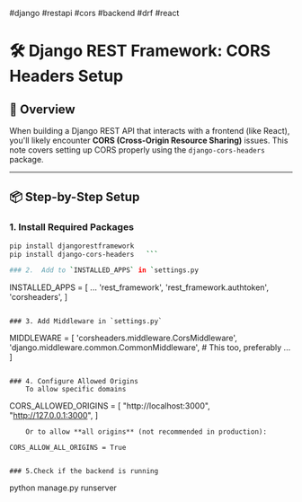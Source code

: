 #django #restapi #cors #backend #drf #react
# 🛠️ Django REST Framework: CORS Headers Setup

## 🧩 Overview

When building a Django REST API that interacts with a frontend (like React), you'll likely encounter **CORS (Cross-Origin Resource Sharing)** issues. This note covers setting up CORS properly using the `django-cors-headers` package.

---

## 📦 Step-by-Step Setup

### 1. Install Required Packages

```bash
pip install djangorestframework
pip install django-cors-headers   ```

### 2.  Add to `INSTALLED_APPS` in `settings.py
```
INSTALLED_APPS = [
    ...
    'rest_framework',
    'rest_framework.authtoken',
    'corsheaders',
]
```

### 3. Add Middleware in `settings.py`

```
MIDDLEWARE = [
    'corsheaders.middleware.CorsMiddleware',
    'django.middleware.common.CommonMiddleware',  # This too, preferably
    ...
]
```

### 4. Configure Allowed Origins
	To allow specific domains 
```
CORS_ALLOWED_ORIGINS = [
    "http://localhost:3000",
    "http://127.0.0.1:3000",
]
```
	Or to allow **all origins** (not recommended in production):
```
	CORS_ALLOW_ALL_ORIGINS = True

```

### 5.Check if the backend is running
```
python manage.py runserver

```
